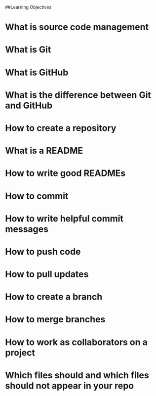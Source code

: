 ##Learning Objectives

  # What is source code management
  # What is Git
  # What is GitHub
  # What is the difference between Git and GitHub
  # How to create a repository
  # What is a README
  # How to write good READMEs
  # How to commit
  # How to write helpful commit messages
  # How to push code
  # How to pull updates
  # How to create a branch
  # How to merge branches
  # How to work as collaborators on a project
  # Which files should and which files should not appear in your repo

